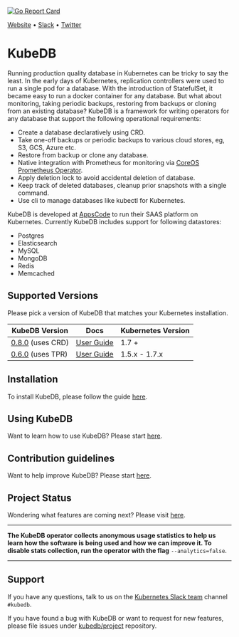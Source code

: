 [![Go Report Card](https://goreportcard.com/badge/github.com/kubedb/cli)](https://goreportcard.com/report/github.com/kubedb/cli)

[Website](https://kubedb.com) • [Slack](http://slack.kubernetes.io) • [Twitter](https://twitter.com/KubeDB)

# KubeDB
Running production quality database in Kubernetes can be tricky to say the least. In the early days of Kubernetes, replication controllers were used to run a single pod for a database. With the introduction of StatefulSet, it became easy to run a docker container for any database. But what about monitoring, taking periodic backups, restoring from backups or cloning from an existing database? KubeDB is a framework for writing operators for any database that support the following operational requirements:

 - Create a database declaratively using CRD.
 - Take one-off backups or periodic backups to various cloud stores, eg, S3, GCS, Azure etc.
 - Restore from backup or clone any database.
 - Native integration with Prometheus for monitoring via [CoreOS Prometheus Operator](https://github.com/coreos/prometheus-operator).
 - Apply deletion lock to avoid accidental deletion of database.
 - Keep track of deleted databases, cleanup prior snapshots with a single command.
 - Use cli to manage databases like kubectl for Kubernetes.

KubeDB is developed at [AppsCode](https://twitter.com/AppsCodeHQ) to run their SAAS platform on Kubernetes. Currently KubeDB includes support for following datastores:
 - Postgres
 - Elasticsearch
 - MySQL
 - MongoDB
 - Redis
 - Memcached

## Supported Versions
Please pick a version of KubeDB that matches your Kubernetes installation.

| KubeDB Version                                                       | Docs                                                        | Kubernetes Version |
|----------------------------------------------------------------------|-------------------------------------------------------------|--------------------|
| [0.8.0](https://github.com/kubedb/cli/releases/tag/0.8.0) (uses CRD) | [User Guide](https://github.com/kubedb/cli/tree/0.8.0/docs) | 1.7 +            |
| [0.6.0](https://github.com/kubedb/cli/releases/tag/0.6.0) (uses TPR) | [User Guide](https://github.com/kubedb/cli/tree/0.6.0/docs) | 1.5.x - 1.7.x    |

## Installation
To install KubeDB, please follow the guide [here](/docs/install.md).

## Using KubeDB
Want to learn how to use KubeDB? Please start [here](/docs/tutorials/README.md).

## Contribution guidelines
Want to help improve KubeDB? Please start [here](/CONTRIBUTING.md).

## Project Status
Wondering what features are coming next? Please visit [here](/ROADMAP.md).

---

**The KubeDB operator collects anonymous usage statistics to help us learn how the software is being used and how we can improve it. To disable stats collection, run the operator with the flag** `--analytics=false`.

---

## Support
If you have any questions, talk to us on the [Kubernetes Slack team](http://slack.kubernetes.io/) channel `#kubedb`.

If you have found a bug with KubeDB or want to request for new features, please file issues under [kubedb/project](https://github.com/kubedb/project/issues/new) repository.
